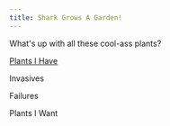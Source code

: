 ```yaml
---
title: Shark Grows A Garden!
---
```


What's up with all these cool-ass plants?

[Plants I Have](https://tangerineshark.github.io/sharkgrowsagarden/2023/08/24/plants-i-have.html)

Invasives

Failures

Plants I Want
